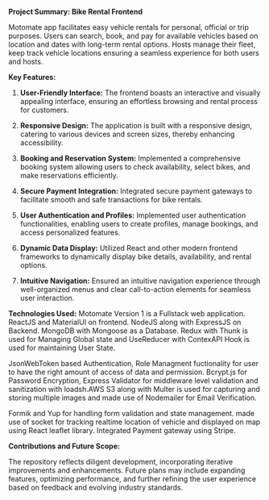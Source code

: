 **Project Summary: Bike Rental Frontend**

Motomate app facilitates easy vehicle rentals for personal, official or trip purposes. Users can search, book, and pay for available vehicles based on location and dates with long-term rental options. Hosts manage their fleet, keep track vehicle locations ensuring a seamless experience for both users and hosts. 

**Key Features:**

1. **User-Friendly Interface:** The frontend boasts an interactive and visually appealing interface, ensuring an effortless browsing and rental process for customers.

2. **Responsive Design:** The application is built with a responsive design, catering to various devices and screen sizes, thereby enhancing accessibility.

3. **Booking and Reservation System:** Implemented a comprehensive booking system allowing users to check availability, select bikes, and make reservations efficiently.

4. **Secure Payment Integration:** Integrated secure payment gateways to facilitate smooth and safe transactions for bike rentals.

5. **User Authentication and Profiles:** Implemented user authentication functionalities, enabling users to create profiles, manage bookings, and access personalized features.

6. **Dynamic Data Display:** Utilized React and other modern frontend frameworks to dynamically display bike details, availability, and rental options.

7. **Intuitive Navigation:** Ensured an intuitive navigation experience through well-organized menus and clear call-to-action elements for seamless user interaction.

**Technologies Used:**
Motomate Version 1 is a Fullstack web application. ReactJS and MaterialUI on frontend. NodeJS along with ExpressJS on Backend. MongoDB with Mongoose as a Database. Redux with Thunk is used for Managing Global state and UseReducer with ContexAPI Hook is used for maintaining User State. 

JsonWebToken based Authentication, Role Managment fuctionality for user to have the right amount of access of data and permission. Bcrypt.js for Password Encryption, Express Validator for middleware level validation and sanitization with loadsh.AWS S3 along with Multer is used for capturing and storing multiple images and made use of Nodemailer for Email Verification.

Formik and Yup for handling form validation and state management. made use of socket for tracking realtime location of vehicle and displayed on map using React leaflet library. Integrated Payment gateway using Stripe.

**Contributions and Future Scope:**

The repository reflects diligent development, incorporating iterative improvements and enhancements. Future plans may include expanding features, optimizing performance, and further refining the user experience based on feedback and evolving industry standards.
